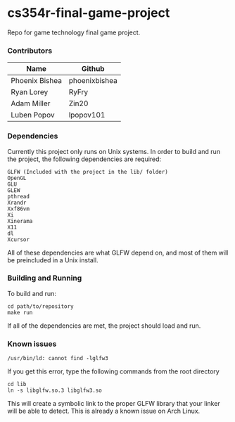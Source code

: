 # cs354r-final-game-project
Repo for game technology final game project.

### Contributors
| Name           | Github         |
|----------------|----------------|
| Phoenix Bishea | phoenixbishea  |
| Ryan Lorey     | RyFry          |
| Adam Miller    | Zin20          |
| Luben Popov    | lpopov101      |

### Dependencies
Currently this project only runs on Unix systems.
In order to build and run the project, the following dependencies are required:
```
GLFW (Included with the project in the lib/ folder)
OpenGL
GLU
GLEW
pthread
Xrandr
Xxf86vm
Xi
Xinerama
X11
dl
Xcursor
```
All of these dependencies are what GLFW depend on, and most of them will be preincluded in a Unix install.

### Building and Running
To build and run:
```
cd path/to/repository
make run
```
If all of the dependencies are met, the project should load and run.

### Known issues
```
/usr/bin/ld: cannot find -lglfw3
```
If you get this error, type the following commands from the root directory
```
cd lib
ln -s libglfw.so.3 libglfw3.so
```
This will create a symbolic link to the proper GLFW library that your linker will be able to detect.
This is already a known issue on Arch Linux.

